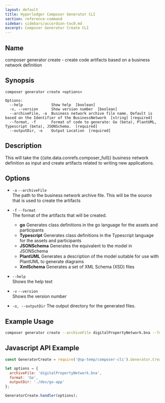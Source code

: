 ```yaml
---
layout: default
title: Hyperledger Composer Generator CLI
section: reference-command
sidebar: sidebars/accordion-toc0.md
excerpt: Composer Generator Create CLI
---
```


## Name

composer generator create - create code artifacts based on a business network definition

## Synopsis

```
composer generator create <options>

Options:
  --help             Show help  [boolean]
  -v, --version      Show version number  [boolean]
  --archiveFile, -a  Business network archive file name. Default is based on the Identifier of the BusinessNetwork  [string] [required]
  --format, -f       Format of code to generate: Go (beta), PlantUML, Typescript (beta), JSONSchema.  [required]
  --outputDir, -o    Output Location  [required]

```

## Description

This will take the {{site.data.conrefs.composer_full}} business network definition as input and create artifacts related to writing new applications.

## Options

* `-a` `--archiveFile`  
The path to the business network archive file. This will be the source that is used to create the artifacts
* `-f` `--format`  
The format of the artifacts that will be created.
   * **go** Generates class definitions in the go language for the assets and participants
   * **Typescript** Generates class definitions in the Typescript language for the assets and participants
   * **JSONSchema** Generates the equivalent to the model in JSONSchema
   * **PlantUML** Generates a description of the model suitable for use with PlantUML to generate diagrams
   * **XmlSchema** Generates a set of XML Schema (XSD) files

* `--help`  
Shows the help text
* `-v` `--version`  
Shows the version number
* `-o, --outputDir`
The output directory for the generated files.

## Example Usage

```bash
composer generator create --archiveFile digitalPropertyNetwork.bna --format Go --outputDir ./dev/go-app
```

## Javascript API Example

```javascript
const GeneratorCreate = require('@sp-temp/composer-cli').Generator.Create;

let options = {
  archiveFile: 'digitalPropertyNetwork.bna',
  format: 'Go',
  outputDir: './dev/go-app'
};

GeneratorCreate.handler(options);
```
